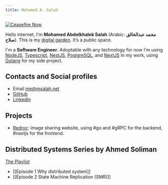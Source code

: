 ```yaml
---
title: Mohamed A. Salah
---
```


[![Ceasefire Now](https://badge.techforpalestine.org/default)](https://techforpalestine.org/learn-more)

Hello internet, I'm **Mohamed Abdelkhalek Salah** (Arabic: **محمد عبدالخالق صلاح**). This is my  [digital garden](https://github.com/MaggieAppleton/digital-gardeners). It’s a public space.

I'm a **Software Engineer**. Adoptable with any technology for now I'm using [NodeJS](https://nodejs.org/), [Typescript](https://www.typescriptlang.org/), [NestJS](https://nestjs.com/), [PostgreSQL](https://www.postgresql.org/), and [NextJS](https://nextjs.org/) In my work, using [Golang](https://go.dev/) for my side project.

## Contacts and Social profiles

* Email [me@msalah.net](mailto:me@msalah.net)
* [GitHub](https://www.github.com/m4salah)
* [LinkedIn](https://www.linkedin.com/in/mohamed-a-salah)

## Projects

* [Redroc](https://redroc.xyz): image sharing website, using #go and #gRPC for the backend, #nextjs for the frontend.

## Distributed Systems Series by Ahmed Soliman

[The Playlist](https://www.youtube.com/playlist?list=PLald6EODoOJW3alE1oPAkGF0bHZkPIeTK)

* [[Episode 1 Why distributed system]]
* [[Episode 2 State Machine Replication (SMR)]]
